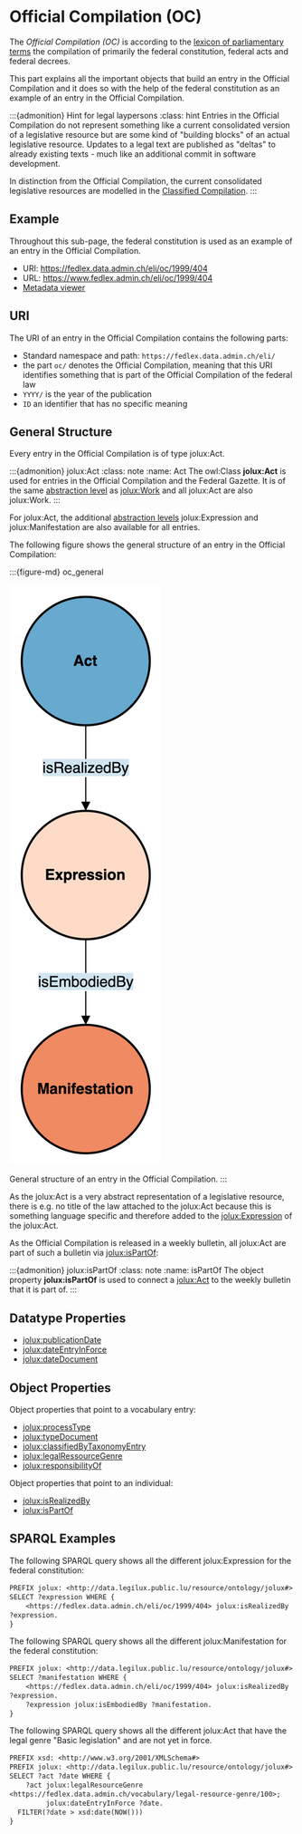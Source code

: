 # Official Compilation (OC)

The *Official Compilation (OC)* is according to the [lexicon of parliamentary terms](https://www.parlament.ch/en/%C3%BCber-das-parlament/parlamentsw%C3%B6rterbuch/parlamentsw%C3%B6rterbuch-detail?WordId=11#q=official) the compilation of primarily the federal constitution, federal acts and federal decrees.

This part explains all the important objects that build an entry in the Official Compilation and it does so with the help of the federal constitution as an example of an entry in the Official Compilation.

:::{admonition} Hint for legal laypersons
:class: hint
Entries in the Official Compilation do not represent something like a current consolidated version of a legislative resource but are some kind of "building blocks" of an actual legislative resource. Updates to a legal text are published as "deltas" to already existing texts - much like an additional commit in software development.

In distinction from the Official Compilation, the current consolidated legislative resources are modelled in the [Classified Compilation](classified_compilation.md).
:::

## Example

Throughout this sub-page, the federal constitution is used as an example of an entry in the Official Compilation.

- URI: https://fedlex.data.admin.ch/eli/oc/1999/404
- URL: https://www.fedlex.admin.ch/eli/oc/1999/404
- [Metadata viewer](https://fedlex.data.admin.ch/en-CH/metadata?value=https:%2F%2Ffedlex.data.admin.ch%2Feli%2Foc%2F1999%2F404)

## URI

The URI of an entry in the Official Compilation contains the following parts:

- Standard namespace and path: `https://fedlex.data.admin.ch/eli/`
- the part `oc/` denotes the Official Compilation, meaning that this URI identifies something that is part of the Official Compilation of the federal law
- `YYYY/` is the year of the publication
- `ID` an identifier that has no specific meaning

## General Structure

Every entry in the Official Compilation is of type jolux:Act.

:::{admonition} jolux:Act
:class: note
:name: Act
The owl:Class **jolux:Act** is used for entries in the Official Compilation and the Federal Gazette. It is of the same [abstraction level](abstraction_levels.md) as [jolux:Work](#Work) and all jolux:Act are also jolux:Work.
:::

For jolux:Act, the additional [abstraction levels](abstraction_levels.md) jolux:Expression and jolux:Manifestation are also available for all entries.

The following figure shows the general structure of an entry in the Official Compilation:

:::{figure-md} oc_general

<img src="img/oc_general.png" class="custom-max-width">

General structure of an entry in the Official Compilation.
:::

As the jolux:Act is a very abstract representation of a legislative resource, there is e.g. no title of the law attached to the jolux:Act because this is something language specific and therefore added to the [jolux:Expression](#Expression) of the jolux:Act.

As the Official Compilation is released in a weekly bulletin, all jolux:Act are part of such a bulletin via [jolux:isPartOf](#isPartOf):

:::{admonition} jolux:isPartOf
:class: note
:name: isPartOf
The object property **jolux:isPartOf** is used to connect a [jolux:Act](#Act) to the weekly bulletin that it is part of.
:::

## Datatype Properties

- [jolux:publicationDate](#publicationDate)
- [jolux:dateEntryInForce](#dateEntryInForce)
- [jolux:dateDocument](#dateDocument)

## Object Properties

Object properties that point to a vocabulary entry:

- [jolux:processType](vocabularies.md#procedure-types)
- [jolux:typeDocument](vocabularies.md#text-types)
- [jolux:classifiedByTaxonomyEntry](vocabularies.md#legal-taxonomy)
- [jolux:legalRessourceGenre](vocabularies.md#act-types)
- [jolux:responsibilityOf](vocabularies.md#legal-institution)

Object properties that point to an individual:

- [jolux:isRealizedBy](#isRealizedBy)
- [jolux:isPartOf](#isPartOf)

## SPARQL Examples

The following SPARQL query shows all the different jolux:Expression for the federal constitution:

```sparql
PREFIX jolux: <http://data.legilux.public.lu/resource/ontology/jolux#>
SELECT ?expression WHERE {
    <https://fedlex.data.admin.ch/eli/oc/1999/404> jolux:isRealizedBy ?expression.
}
```

The following SPARQL query shows all the different jolux:Manifestation for the federal constitution:

```sparql
PREFIX jolux: <http://data.legilux.public.lu/resource/ontology/jolux#>
SELECT ?manifestation WHERE {
    <https://fedlex.data.admin.ch/eli/oc/1999/404> jolux:isRealizedBy ?expression.
    ?expression jolux:isEmbodiedBy ?manifestation.
}
```

The following SPARQL query shows all the different jolux:Act that have the legal genre "Basic legislation" and are not yet in force.

```sparql
PREFIX xsd: <http://www.w3.org/2001/XMLSchema#>
PREFIX jolux: <http://data.legilux.public.lu/resource/ontology/jolux#>
SELECT ?act ?date WHERE {
    ?act jolux:legalResourceGenre <https://fedlex.data.admin.ch/vocabulary/legal-resource-genre/100>;
         jolux:dateEntryInForce ?date.
  FILTER(?date > xsd:date(NOW()))
}
```